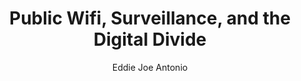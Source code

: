 ---
layout: project
title: Public Wifi, Surveillance, and the Digital Divide
author: Eddie Joe Antonio
year: 2023
---